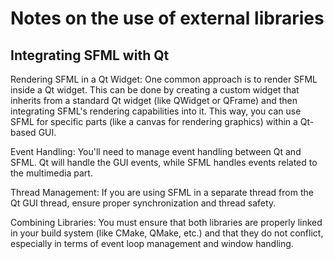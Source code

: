 # Notes on the use of external libraries
## Integrating SFML with Qt
Rendering SFML in a Qt Widget: One common approach is to render SFML inside a Qt widget. This can be done by creating a custom widget that inherits from a standard Qt widget (like QWidget or QFrame) and then integrating SFML's rendering capabilities into it. This way, you can use SFML for specific parts (like a canvas for rendering graphics) within a Qt-based GUI.

Event Handling: You'll need to manage event handling between Qt and SFML. Qt will handle the GUI events, while SFML handles events related to the multimedia part.

Thread Management: If you are using SFML in a separate thread from the Qt GUI thread, ensure proper synchronization and thread safety.

Combining Libraries: You must ensure that both libraries are properly linked in your build system (like CMake, QMake, etc.) and that they do not conflict, especially in terms of event loop management and window handling.